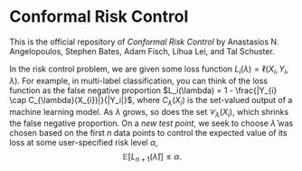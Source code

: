# Conformal Risk Control
This is the official repository of <i>Conformal Risk Control</i> by Anastasios N. Angelopoulos, Stephen Bates, Adam Fisch, Lihua Lei, and Tal Schuster.

In the risk control problem, we are given some loss function $L_i(\lambda) = \ell(X_i,Y_i,\lambda)$.
For example, in multi-label classification, you can think of the loss function as the false negative proportion $L_i(\lambda) = 1 - \frac{|Y_{i} \cap C_{\lambda}(X_{i})|}{|Y_i|}$, where $C_{\lambda}(X_{i})$ is the set-valued output of a machine learning model. 
As $\lambda$ grows, so does the set $\mathcal{C}_{\lambda}(X_{i})$, which shrinks the false negative proportion.
On a <i>new test point</i>, we seek to choose $\hat{\lambda}$ was chosen based on the first $n$ data points to control the expected value of its loss at some user-specified risk level $\alpha$, $$\mathbb{E}\big[L_{n+1}(\hat{\lambda})\big] \leq \alpha.$$

